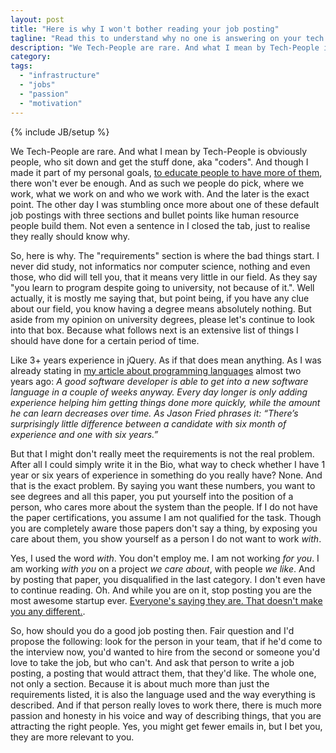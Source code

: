 ```yaml
---
layout: post
title: "Here is why I won't bother reading your job posting"
tagline: "Read this to understand why no one is answering on your tech job posting"
description: "We Tech-People are rare. And what I mean by Tech-People is obviously people, who sit down and get the stuff done, aka \"coders\". And though I made it part of my personal goals, [to educate people to have more of them](/2012/06/15/the-opentechschool/), there won't ever be enough. And as such we people do pick, where we work, what we work on and who we work with. And the later is the exact point. The other day I was stumbling once more about one of these default job postings with three sections and bullet points like human resource people build them. Not even a sentence in I closed the tab, just to realise they really should know why."
category: 
tags: 
  - "infrastructure"
  - "jobs"
  - "passion"
  - "motivation"
---
```

{% include JB/setup %}

We Tech-People are rare. And what I mean by Tech-People is obviously people, who sit down and get the stuff done, aka "coders". And though I made it part of my personal goals, [to educate people to have more of them](/2012/06/15/the-opentechschool/), there won't ever be enough. And as such we people do pick, where we work, what we work on and who we work with. And the later is the exact point. The other day I was stumbling once more about one of these default job postings with three sections and bullet points like human resource people build them. Not even a sentence in I closed the tab, just to realise they really should know why.

So, here is why. The "requirements" section is where the bad things start. I never did study, not informatics nor computer science, nothing and even those, who did will tell you, that it means very little in our field. As they say "you learn to program despite going to university, not because of it.". Well actually, it is mostly me saying that, but point being, if you have any clue about our field, you know having a degree means absolutely nothing. But aside from my opinion on university degrees, please let's continue to look into that box. Because what follows next is an extensive list of things I should have done for a certain period of time.

Like 3+ years experience in jQuery. As if that does mean anything. As I was already stating in [my article about programming languages](/2011/06/10/so-what-language-are-you-programming-in/) almost two years ago: _A good software developer is able to get into a new software language in a couple of weeks anyway. Every day longer is only adding experience helping him getting things done more quickly, while the amount he can learn decreases over time. As Jason Fried phrases it: “There’s surprisingly little difference between a candidate with six month of experience and one with six years.”_

But that I might don't really meet the requirements is not the real problem. After all I could simply write it in the Bio, what way to check whether I have 1 year or six years of experience in something do you really have? None. And that is the exact problem. By saying you want these numbers, you want to see degrees and all this paper, you put yourself into the position of a person, who cares more about the system than the people. If I do not have the paper certifications, you assume I am not qualified for the task. Though you are completely aware those papers don't say a thing, by exposing you care about them, you show yourself as a person I do not want to work *with*.

Yes, I used the word *with*. You don't employ me. I am not working *for you*. I am working *with you* on a project *we care about*, with people *we like*. And by posting that paper, you disqualified in the last category. I don't even have to continue reading. Oh. And while you are on it, stop posting you are the most awesome startup ever. [Everyone's saying they are. That doesn't make you any different.](http://www.ewherry.com/2012/06/the-recruiter-honeypot/). 

So, how should you do a good job posting then. Fair question and I'd propose the following: look for the person in your team, that if he'd come to the interview now, you'd wanted to hire from the second or someone you'd love to take the job, but who can't. And ask that person to write a job posting, a posting that would attract them, that they'd like. The whole one, not only a section. Because it is about much more than just the requirements listed, it is also the language used and the way everything is described. And if that person really loves to work there, there is much more passion and honesty in his voice and way of describing things, that you are attracting the right people. Yes, you might get fewer emails in, but I bet you, they are more relevant to you.
